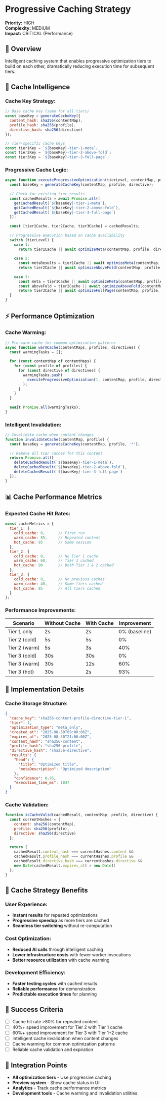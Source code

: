 # Progressive Caching Strategy

**Priority:** HIGH  
**Complexity:** MEDIUM  
**Impact:** CRITICAL (Performance)  

## 🎯 **Overview**

Intelligent caching system that enables progressive optimization tiers to build on each other, dramatically reducing execution time for subsequent tiers.

## 🧠 **Cache Intelligence**

### **Cache Key Strategy:**
```javascript
// Base cache key (same for all tiers)
const baseKey = generateCacheKey({
  content_hash: sha256(contentMap),
  profile_hash: sha256(profile),
  directive_hash: sha256(directive)
});

// Tier-specific cache keys
const tier1Key = `${baseKey}-tier-1-meta`;
const tier2Key = `${baseKey}-tier-2-above-fold`;
const tier3Key = `${baseKey}-tier-3-full-page`;
```

### **Progressive Cache Logic:**
```javascript
async function executeProgressiveOptimization(tierLevel, contentMap, profile, directive) {
  const baseKey = generateCacheKey(contentMap, profile, directive);
  
  // Check for existing tier results
  const cachedResults = await Promise.all([
    getCachedResult(`${baseKey}-tier-1-meta`),
    getCachedResult(`${baseKey}-tier-2-above-fold`),
    getCachedResult(`${baseKey}-tier-3-full-page`)
  ]);
  
  const [tier1Cache, tier2Cache, tier3Cache] = cachedResults;
  
  // Progressive execution based on cache availability
  switch (tierLevel) {
    case 1:
      return tier1Cache || await optimizeMeta(contentMap, profile, directive);
    
    case 2:
      const metaResults = tier1Cache || await optimizeMeta(contentMap, profile, directive);
      return tier2Cache || await optimizeAboveFold(contentMap, profile, directive, metaResults);
    
    case 3:
      const meta = tier1Cache || await optimizeMeta(contentMap, profile, directive);
      const aboveFold = tier2Cache || await optimizeAboveFold(contentMap, profile, directive, meta);
      return tier3Cache || await optimizeFullPage(contentMap, profile, directive, meta, aboveFold);
  }
}
```

## ⚡ **Performance Optimization**

### **Cache Warming:**
```javascript
// Pre-warm cache for common optimization patterns
async function warmCache(contentMaps, profiles, directives) {
  const warmingTasks = [];
  
  for (const contentMap of contentMaps) {
    for (const profile of profiles) {
      for (const directive of directives) {
        warmingTasks.push(
          executeProgressiveOptimization(1, contentMap, profile, directive)
        );
      }
    }
  }
  
  await Promise.all(warmingTasks);
}
```

### **Intelligent Invalidation:**
```javascript
// Invalidate cache when content changes
function invalidateCache(contentMap, profile) {
  const baseKey = generateCacheKey(contentMap, profile, '*');
  
  // Remove all tier caches for this content
  return Promise.all([
    deleteCachedResult(`${baseKey}-tier-1-meta`),
    deleteCachedResult(`${baseKey}-tier-2-above-fold`),
    deleteCachedResult(`${baseKey}-tier-3-full-page`)
  ]);
}
```

## 📊 **Cache Performance Metrics**

### **Expected Cache Hit Rates:**
```javascript
const cacheMetrics = {
  tier_1: {
    cold_cache: 0,      // First run
    warm_cache: 85,     // Repeated content
    hot_cache: 95       // Same session
  },
  tier_2: {
    cold_cache: 0,      // No Tier 1 cache
    warm_cache: 60,     // Tier 1 cached
    hot_cache: 90       // Both Tier 1 & 2 cached
  },
  tier_3: {
    cold_cache: 0,      // No previous caches
    warm_cache: 40,     // Some tiers cached
    hot_cache: 85       // All tiers cached
  }
};
```

### **Performance Improvements:**
| Scenario | Without Cache | With Cache | Improvement |
|----------|---------------|------------|-------------|
| Tier 1 only | 2s | 2s | 0% (baseline) |
| Tier 2 (cold) | 5s | 5s | 0% |
| Tier 2 (warm) | 5s | 3s | 40% |
| Tier 3 (cold) | 30s | 30s | 0% |
| Tier 3 (warm) | 30s | 12s | 60% |
| Tier 3 (hot) | 30s | 2s | 93% |

## 🔧 **Implementation Details**

### **Cache Storage Structure:**
```json
{
  "cache_key": "sha256-content-profile-directive-tier-1",
  "tier": 1,
  "optimization_type": "meta_only",
  "created_at": "2025-08-30T09:00:00Z",
  "expires_at": "2025-08-30T21:00:00Z",
  "content_hash": "sha256-content",
  "profile_hash": "sha256-profile", 
  "directive_hash": "sha256-directive",
  "results": {
    "head": {
      "title": "Optimized title",
      "metaDescription": "Optimized description"
    },
    "confidence": 0.95,
    "execution_time_ms": 1847
  }
}
```

### **Cache Validation:**
```javascript
function isCacheValid(cachedResult, contentMap, profile, directive) {
  const currentHashes = {
    content: sha256(contentMap),
    profile: sha256(profile),
    directive: sha256(directive)
  };
  
  return (
    cachedResult.content_hash === currentHashes.content &&
    cachedResult.profile_hash === currentHashes.profile &&
    cachedResult.directive_hash === currentHashes.directive &&
    new Date(cachedResult.expires_at) > new Date()
  );
}
```

## 🚀 **Cache Strategy Benefits**

### **User Experience:**
- **Instant results** for repeated optimizations
- **Progressive speedup** as more tiers are cached
- **Seamless tier switching** without re-computation

### **Cost Optimization:**
- **Reduced AI calls** through intelligent caching
- **Lower infrastructure costs** with fewer worker invocations
- **Better resource utilization** with cache warming

### **Development Efficiency:**
- **Faster testing cycles** with cached results
- **Reliable performance** for demonstration
- **Predictable execution times** for planning

## 🎯 **Success Criteria**

- [ ] Cache hit rate >80% for repeated content
- [ ] 40%+ speed improvement for Tier 2 with Tier 1 cache
- [ ] 60%+ speed improvement for Tier 3 with Tier 1+2 cache
- [ ] Intelligent cache invalidation when content changes
- [ ] Cache warming for common optimization patterns
- [ ] Reliable cache validation and expiration

## 🔗 **Integration Points**

- **All optimization tiers** - Use progressive caching
- **Preview system** - Show cache status in UI
- **Analytics** - Track cache performance metrics
- **Development tools** - Cache warming and invalidation utilities
